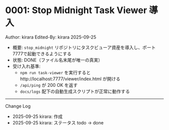 # 0001: Stop Midnight Task Viewer 導入

Author: kirara
Edited-By: kirara 2025-09-25

- 概要: `stop_midnight` リポジトリにタスクビューア資産を導入し、ポート7777で起動できるようにする
- 状態: DONE（ファイル名末尾が唯一の真実）
- 受け入れ基準:
  - `npm run task-viewer` を実行すると http://localhost:7777/viewer/index.html が開ける
  - `/api/ping` が 200 OK を返す
  - `docs/logs` 配下の自動生成スクリプトが正常に動作する

---
Change Log
- 2025-09-25 kirara: 作成
- 2025-09-25 kirara: ステータス todo → done
